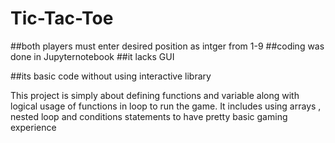 # Tic-Tac-Toe
##both players must enter desired position as intger from 1-9 
##coding was done in Jupyternotebook
##it lacks GUI 

##its basic code without using interactive library 


This project is simply about defining functions and variable along with logical usage of functions in loop to run the game.
It includes using arrays , nested loop and conditions statements to have pretty basic gaming experience
